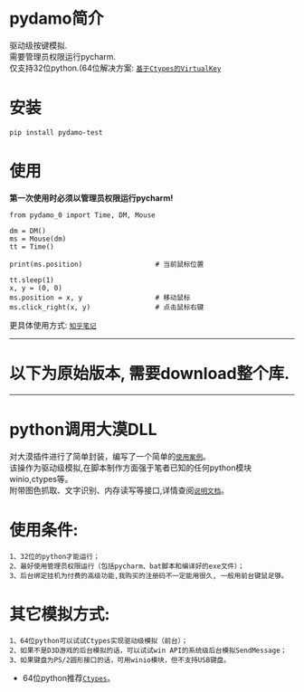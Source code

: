 # pydamo简介
驱动级按键模拟.<br>
需要管理员权限运行pycharm.<br>
仅支持32位python.(64位解决方案: [`基于Ctypes的VirtualKey`](https://zhuanlan.zhihu.com/p/266522358 "跳转到 基于Ctypes的VirtualKey")<br>
# 安装
```pip install pydamo-test```<br>
# 使用
**第一次使用时必须以管理员权限运行pycharm!**
```
from pydamo_0 import Time, DM, Mouse

dm = DM()
ms = Mouse(dm)
tt = Time()

print(ms.position)                  # 当前鼠标位置

tt.sleep(1)
x, y = (0, 0)
ms.position = x, y                  # 移动鼠标
ms.click_right(x, y)                # 点击鼠标右键
```
更具体使用方式:
[`知乎笔记`](https://zhuanlan.zhihu.com/p/266519446 "跳转到知乎")

----------------------------------------------------------------------------------
# 以下为原始版本, 需要download整个库.
----------------------------------------------------------------------------------

# python调用大漠DLL
对大漠插件进行了简单封装，编写了一个简单的[`使用案例`](https://github.com/bode135/pydamo/blob/master/%E7%AE%80%E5%8D%95%E6%A1%88%E4%BE%8B.py)。<br/>
该操作为驱动级模拟,在脚本制作方面强于笔者已知的任何python模块winio,ctypes等。<br/>
附带图色抓取、文字识别、内存读写等接口,详情查阅[`说明文档`](https://github.com/bode135/pydamo/tree/master/%E6%8E%A5%E5%8F%A3%E8%AF%B4%E6%98%8E)。

# 使用条件:
    1、32位的python才能运行；
    2、最好使用管理员权限运行（包括pycharm、bat脚本和编译好的exe文件）；
    3、后台绑定挂机为付费的高级功能,我购买的注册码不一定能用很久, 一般用前台键鼠足够。

# 其它模拟方式:
    1、64位python可以试试Ctypes实现驱动级模拟（前台）；
    2、如果不是D3D游戏的后台模拟的话，可以试试win API的系统级后台模拟SendMessage；
    3、如果键盘为PS/2圆形接口的话，可用winio模块，但不支持USB键盘。

* 64位python推荐[`Ctypes`](https://github.com/bode135/VirtualKey_with_Ctypes "跳转到Ctypes")。

